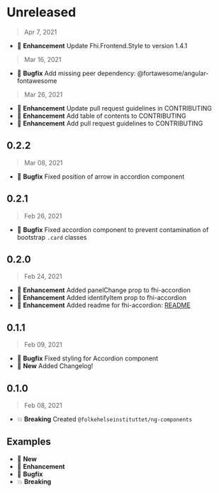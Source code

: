 # Unreleased

> Apr 7, 2021

* :tada: **Enhancement** Update Fhi.Frontend.Style to version 1.4.1

> Mar 16, 2021

* :bug: **Bugfix** Add missing peer dependency: @fortawesome/angular-fontawesome

> Mar 26, 2021

* :tada: **Enhancement** Update pull request guidelines in CONTRIBUTING
* :tada: **Enhancement** Add table of contents to CONTRIBUTING
* :tada: **Enhancement** Add pull request guidelines to CONTRIBUTING

## 0.2.2

> Mar 08, 2021

* :bug: **Bugfix** Fixed position of arrow in accordion component

## 0.2.1

> Feb 26, 2021

* :bug: **Bugfix** Fixed accordion component to prevent contamination of bootstrap `.card` classes

## 0.2.0

> Feb 24, 2021

* :tada: **Enhancement** Added panelChange prop to fhi-accordion
* :tada: **Enhancement** Added identifyItem prop to fhi-accordion
* :tada: **Enhancement** Added readme for fhi-accordion: [README](./projects/ng-components/src/lib/fhi-accordion/README.md)

## 0.1.1

> Feb 09, 2021

* :bug: **Bugfix** Fixed styling for Accordion component
* :nut_and_bolt: **New** Added Changelog!

## 0.1.0

> Feb 08, 2021

* :boom: **Breaking** Created `@folkehelseinstituttet/ng-components`

## Examples

* :nut_and_bolt: **New**
* :tada: **Enhancement**
* :bug: **Bugfix**
* :boom: **Breaking**
